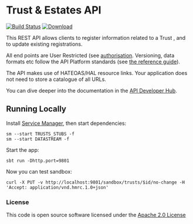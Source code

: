 
# Trust & Estates API

[![Build Status](https://travis-ci.org/hmrc/trust-registration-api.svg?branch=master)](https://travis-ci.org/hmrc/trust-registration-api) [ ![Download](https://api.bintray.com/packages/hmrc/releases/trust-registration-api/images/download.svg) ](https://bintray.com/hmrc/releases/trust-registration-api/_latestVersion)

This REST API allows clients to register information related to a Trust , and to update existing registrations.

All end points are User Restricted (see [authorisation](https://developer.service.hmrc.gov.uk/api-documentation/docs/authorisation). Versioning, data formats etc follow the API Platform standards (see [the reference guide](https://developer.service.hmrc.gov.uk/api-documentation/docs/reference-guide)).

The API makes use of HATEOAS/HAL resource links. Your application does not need to store a catalogue of all URLs.

You can dive deeper into the documentation in the [API Developer Hub](https://developer.service.hmrc.gov.uk/api-documentation/docs/api#self-assessment-api).

## Running Locally

Install [Service Manager](https://github.com/hmrc/service-manager), then start dependencies:

    sm --start TRUSTS_STUBS -f
    sm --start DATASTREAM -f

Start the app:

    sbt run -Dhttp.port=9801

Now you can test sandbox:

    curl -X PUT -v http://localhost:9801/sandbox/trusts/$id/no-change -H 'Accept: application/vnd.hmrc.1.0+json'

### License

This code is open source software licensed under the [Apache 2.0 License]("http://www.apache.org/licenses/LICENSE-2.0.html")